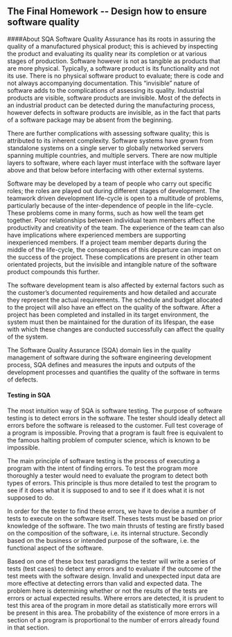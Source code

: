 ## The Final Homework -- Design how to ensure software quality 

####About SQA
Software Quality Assurance has its roots in assuring the quality of a manufactured physical product; this is achieved by inspecting the product and evaluating its quality near its completion or at various stages of production. Software however is not as tangible as products that are more physical. Typically, a software product is its functionality and not its use. There is no physical software product to evaluate; there is code and not always accompanying documentation. This “invisible” nature of software adds to the complications of assessing its quality. Industrial products are visible, software products are invisible. Most of the defects in an industrial product can be detected during the manufacturing process, however defects in software products are invisible, as in the fact that parts of a software package may be absent from the beginning.    
    
  There are further complications with assessing software quality; this is attributed to its inherent complexity. Software systems have grown from standalone systems on a single server to globally networked servers spanning multiple countries, and multiple servers. There are now multiple layers to software, where each layer must interface with the software layer above and that below before interfacing with other external systems.    

  Software may be developed by a team of people who carry out specific roles; the roles are played out during different stages of development. The teamwork driven development life-cycle is open to a multitude of problems, particularly because of the inter-dependence of people in the life-cycle. These problems come in many forms, such as how well the team get together. Poor relationships between individual team members affect the productivity and creativity of the team. The experience of the team can also have implications where experienced members are supporting inexperienced members. If a project team member departs during the middle of the life-cycle, the consequences of this departure can impact on the success of the project. These complications are present in other team orientated projects, but the invisible and intangible nature of the software product compounds this further.    

  The software development team is also affected by external factors such as the customer’s documented requirements and how detailed and accurate they represent the actual requirements. The schedule and budget allocated to the project will also have an effect on the quality of the software. After a project has been completed and installed in its target environment, the system must then be maintained for the duration of its lifespan, the ease with which these changes are conducted successfully can affect the quality of the system.    

  The Software Quality Assurance (SQA) domain lies in the quality management of software during the software engineering development process, SQA defines and measures the inputs and outputs of the development processes and quantifies the quality of the software in terms of defects. 

#### Testing in SQA
  The most intuition way of SQA is software testing. The purpose of software testing is to detect errors in the software. The tester should ideally detect all errors before the software is released to the customer. Full test coverage of a program is impossible. Proving that a program is fault free is equivalent to the famous halting problem of computer science, which is known to be impossible.    

  The main principle of software testing is the process of executing a program with the intent of finding errors. To test the program more thoroughly a tester would need to evaluate the program to detect both types of errors. This principle is thus more detailed to test the program to see if it does what it is supposed to and to see if it does what it is not supposed to do.    

  In order for the tester to find these errors, we have to devise a number of tests to execute on the software itself. Theses tests must be based on prior knowledge of the software. The two main thrusts of testing are firstly based on the composition of the software, i.e. its internal structure. Secondly based on the business or intended purpose of the software, i.e. the functional aspect of the software.    

  Based on one of these box test paradigms the tester will write a series of tests (test cases) to detect any errors and to evaluate if the outcome of the test meets with the software design. Invalid and unexpected input data are more effective at detecting errors than valid and expected data. The problem here is determining whether or not the results of the tests are errors or actual expected results. Where errors are detected, it is prudent to test this area of the program in more detail as statistically more errors will be present in this area. The probability of the existence of more errors in a section of a program is proportional to the number of errors already found in that section.
